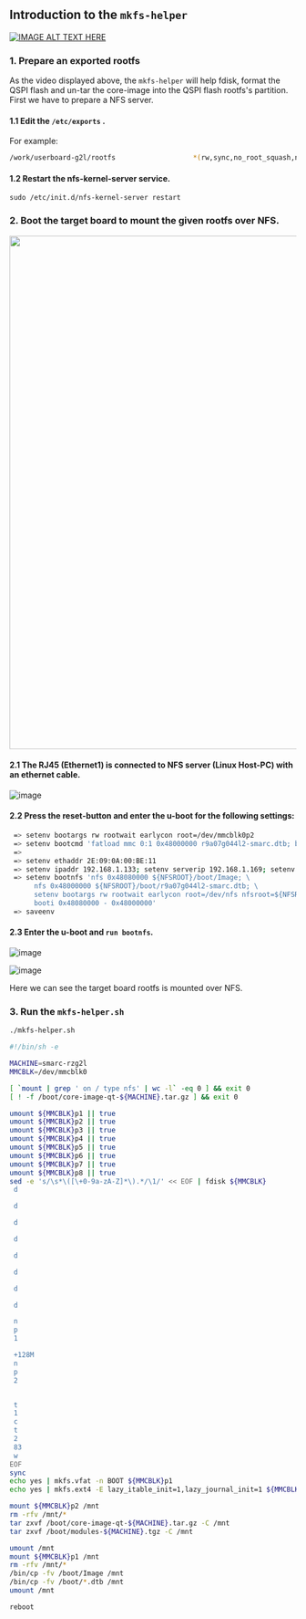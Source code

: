 ## Introduction to the `mkfs-helper`

[![IMAGE ALT TEXT HERE](https://img.youtube.com/vi/MMLUCpsnm1s/0.jpg)](https://www.youtube.com/watch?v=MMLUCpsnm1s)

### 1. Prepare an exported rootfs

As the video displayed above, the `mkfs-helper` will help fdisk, format the QSPI flash and un-tar the core-image into the QSPI flash rootfs's partition. First we have to prepare a NFS server. 

#### 1.1 Edit the `/etc/exports` . 

For example:

```bash
/work/userboard-g2l/rootfs                   *(rw,sync,no_root_squash,no_subtree_check)
```

#### 1.2 Restart the nfs-kernel-server service. 

```
sudo /etc/init.d/nfs-kernel-server restart
```

### 2. Boot the target board to mount the given rootfs over NFS. 

<img src="https://renesas.info/w/images/3/3d/smarc_series_carrier_board.png" width="900" />

#### 2.1 The RJ45 (Ethernet1) is connected to NFS server (Linux Host-PC) with an ethernet cable. 

![image](https://user-images.githubusercontent.com/33512027/179653013-939cb544-fbb9-4eb5-84f8-f5494ac7d153.png)

#### 2.2 Press the reset-button and enter the u-boot for the following settings: 

```bash
 => setenv bootargs rw rootwait earlycon root=/dev/mmcblk0p2
 => setenv bootcmd 'fatload mmc 0:1 0x48000000 r9a07g044l2-smarc.dtb; booti 0x48080000 - 0x48000000'
 => 
 => setenv ethaddr 2E:09:0A:00:BE:11
 => setenv ipaddr 192.168.1.133; setenv serverip 192.168.1.169; setenv NFSROOT ${serverip}:/work/userboard-vlp/rootfs
 => setenv bootnfs 'nfs 0x48080000 ${NFSROOT}/boot/Image; \
      nfs 0x48000000 ${NFSROOT}/boot/r9a07g044l2-smarc.dtb; \
      setenv bootargs rw rootwait earlycon root=/dev/nfs nfsroot=${NFSROOT} ip=dhcp; \
      booti 0x48080000 - 0x48000000'
 => saveenv
```

#### 2.3 Enter the u-boot and `run bootnfs`. 

![image](https://user-images.githubusercontent.com/33512027/179456557-19bd2d5d-478c-439b-8dcb-1fc6fada55cb.png)

![image](https://user-images.githubusercontent.com/33512027/179456817-eaf23cc4-e119-42c4-993a-c51075c2660e.png)

Here we can see the target board rootfs is mounted over NFS. 

### 3. Run the `mkfs-helper.sh`

```bash
./mkfs-helper.sh
```

```bash
#!/bin/sh -e

MACHINE=smarc-rzg2l
MMCBLK=/dev/mmcblk0

[ `mount | grep ' on / type nfs' | wc -l` -eq 0 ] && exit 0
[ ! -f /boot/core-image-qt-${MACHINE}.tar.gz ] && exit 0

umount ${MMCBLK}p1 || true
umount ${MMCBLK}p2 || true
umount ${MMCBLK}p3 || true
umount ${MMCBLK}p4 || true
umount ${MMCBLK}p5 || true
umount ${MMCBLK}p6 || true
umount ${MMCBLK}p7 || true
umount ${MMCBLK}p8 || true
sed -e 's/\s*\([\+0-9a-zA-Z]*\).*/\1/' << EOF | fdisk ${MMCBLK}
 d

 d

 d

 d

 d

 d

 d

 d

 n
 p
 1

 +128M
 n
 p
 2


 t
 1
 c
 t
 2
 83
 w
EOF
sync
echo yes | mkfs.vfat -n BOOT ${MMCBLK}p1
echo yes | mkfs.ext4 -E lazy_itable_init=1,lazy_journal_init=1 ${MMCBLK}p2 -L rootfs -U 614e0000-0000-4b53-8000-1d28000054a9 -jDv

mount ${MMCBLK}p2 /mnt
rm -rfv /mnt/*
tar zxvf /boot/core-image-qt-${MACHINE}.tar.gz -C /mnt
tar zxvf /boot/modules-${MACHINE}.tgz -C /mnt

umount /mnt
mount ${MMCBLK}p1 /mnt
rm -rfv /mnt/*
/bin/cp -fv /boot/Image /mnt
/bin/cp -fv /boot/*.dtb /mnt
umount /mnt

reboot
```







